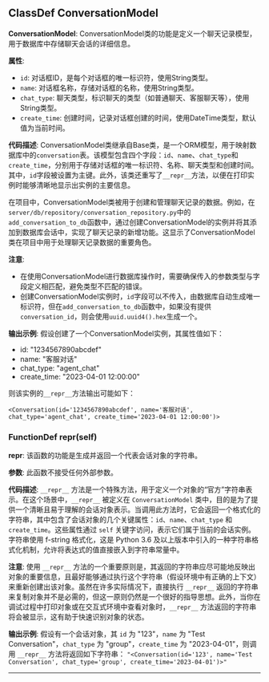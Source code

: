 ## ClassDef ConversationModel

**ConversationModel**: ConversationModel类的功能是定义一个聊天记录模型，用于数据库中存储聊天会话的详细信息。

**属性**:

- `id`: 对话框ID，是每个对话框的唯一标识符，使用String类型。
- `name`: 对话框名称，存储对话框的名称，使用String类型。
- `chat_type`: 聊天类型，标识聊天的类型（如普通聊天、客服聊天等），使用String类型。
- `create_time`: 创建时间，记录对话框创建的时间，使用DateTime类型，默认值为当前时间。

**代码描述**:
ConversationModel类继承自Base类，是一个ORM模型，用于映射数据库中的`conversation`表。该模型包含四个字段：`id`、`name`、`chat_type`和`create_time`，分别用于存储对话框的唯一标识符、名称、聊天类型和创建时间。其中，`id`字段被设置为主键。此外，该类还重写了`__repr__`方法，以便在打印实例时能够清晰地显示出实例的主要信息。

在项目中，ConversationModel类被用于创建和管理聊天记录的数据。例如，在`server/db/repository/conversation_repository.py`中的`add_conversation_to_db`函数中，通过创建ConversationModel的实例并将其添加到数据库会话中，实现了聊天记录的新增功能。这显示了ConversationModel类在项目中用于处理聊天记录数据的重要角色。

**注意**:

- 在使用ConversationModel进行数据库操作时，需要确保传入的参数类型与字段定义相匹配，避免类型不匹配的错误。
- 创建ConversationModel实例时，`id`字段可以不传入，由数据库自动生成唯一标识符，但在`add_conversation_to_db`函数中，如果没有提供`conversation_id`，则会使用`uuid.uuid4().hex`生成一个。

**输出示例**:
假设创建了一个ConversationModel实例，其属性值如下：

- id: "1234567890abcdef"
- name: "客服对话"
- chat_type: "agent_chat"
- create_time: "2023-04-01 12:00:00"

则该实例的`__repr__`方法输出可能如下：

```
<Conversation(id='1234567890abcdef', name='客服对话', chat_type='agent_chat', create_time='2023-04-01 12:00:00')>
```

### FunctionDef **repr**(self)

****repr****: 该函数的功能是生成并返回一个代表会话对象的字符串。

**参数**: 此函数不接受任何外部参数。

**代码描述**: `__repr__` 方法是一个特殊方法，用于定义一个对象的“官方”字符串表示。在这个场景中，`__repr__` 被定义在 `ConversationModel` 类中，目的是为了提供一个清晰且易于理解的会话对象表示。当调用此方法时，它会返回一个格式化的字符串，其中包含了会话对象的几个关键属性：`id`、`name`、`chat_type` 和 `create_time`。这些属性通过 `self` 关键字访问，表示它们属于当前的会话实例。字符串使用 f-string 格式化，这是 Python 3.6 及以上版本中引入的一种字符串格式化机制，允许将表达式的值直接嵌入到字符串常量中。

**注意**: 使用 `__repr__` 方法的一个重要原则是，其返回的字符串应尽可能地反映出对象的重要信息，且最好能够通过执行这个字符串（假设环境中有正确的上下文）来重新创建出该对象。虽然在许多实际情况下，直接执行 `__repr__` 返回的字符串来复制对象并不是必需的，但这一原则仍然是一个很好的指导思想。此外，当你在调试过程中打印对象或在交互式环境中查看对象时，`__repr__` 方法返回的字符串将会被显示，这有助于快速识别对象的状态。

**输出示例**: 假设有一个会话对象，其 `id` 为 "123"，`name` 为 "Test Conversation"，`chat_type` 为 "group"，`create_time` 为 "2023-04-01"，则调用 `__repr__` 方法将返回如下字符串：
`"<Conversation(id='123', name='Test Conversation', chat_type='group', create_time='2023-04-01')>"`
***
